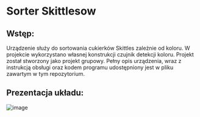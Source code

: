 # Sorter Skittlesow

## Wstęp:
Urządzenie służy do sortowania cukierków Skittles zależnie od koloru. W projekcie wykorzystano własnej konstrukcji czujnik detekcji koloru. 
Projekt został stworzony jako projekt grupowy. Pełny opis urządzenia, wraz z instrukcją obsługi oraz kodem programu udostępniony jest w pliku zawartym w tym repozytorium.

## Prezentacja układu:
![image](https://github.com/user-attachments/assets/0c16d26a-629b-4ae7-9d60-7832a236db8b)
